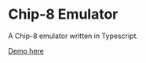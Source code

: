 # Chip-8 Emulator
A Chip-8 emulator written in Typescript.

<a href="https://chip8emulator.franciscodelahoz.com/" target="_blank">Demo here</a>
